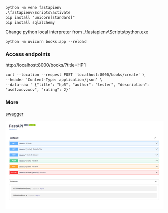 ```shell
python -m vene fastapienv
.\fastapienv\Scripts\activate
pip install "unicorn[standard]"
pip install sqlalchemy
```
Change python local interpreter from .\fastapienv\Scripts\python.exe

```shell
python -m uvicorn books:app --reload
```
### Access endpoints
http://localhost:8000/books/?title=HP1
```shell
curl --location --request POST 'localhost:8000/books/create' \
--header 'Content-Type: application/json' \
--data-raw ' {"title": "hp5", "author": "tester", "description": "asdfzxcvzxcv", "rating": 2}'
```

### More
[swagger](http://localhost:8000/docs)

![img.png](img.png)